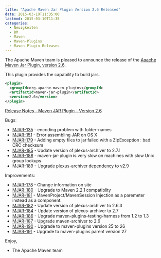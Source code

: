 ```yaml
---
title: "Apache Maven Jar Plugin Version 2.6 Released"
date: 2015-03-10T11:35:00
lastmod: 2015-03-10T11:35
categories:
  - Neuigkeiten
  - BM
  - Maven
  - Maven-Plugins
  - Maven-Plugin-Releases
---
```

The Apache Maven team is pleased to announce the release of the 
[Apache Maven Jar Plugin, version 2.6](http://maven.apache.org/plugins/maven-jar-plugin/).

This plugin provides the capability to build jars.


```xml
<plugin>
  <groupId>org.apache.maven.plugins</groupId>
  <artifactId>maven-jar-plugin</artifactId>
  <version>2.6</version>
</plugin>
```

<!-- more -->

[Release Notes - Maven JAR Plugin - Version 2.6](http://jira.codehaus.org/secure/ReleaseNote.jspa?projectId=11137&version=20457)

Bugs:

 * [MJAR-135](https://issues.apache.org/jira/browse/MJAR-135) - encoding problem with folder-names
 * [MJAR-151](https://issues.apache.org/jira/browse/MJAR-151) - Error assembling JAR on OS X
 * [MJAR-179](https://issues.apache.org/jira/browse/MJAR-179) - Adding empty files to jar failed with a ZipException : bad CRC checksum
 * [MJAR-185](https://issues.apache.org/jira/browse/MJAR-185) - Update version of plexus-archiver to 2.7.1
 * [MJAR-188](https://issues.apache.org/jira/browse/MJAR-188) - maven-jar-plugin is very slow on machines with slow Unix group lookups
 * [MJAR-189](https://issues.apache.org/jira/browse/MJAR-189) - Upgrade plexus-archiver dependency to v2.9

Improvements:

 * [MJAR-178](https://issues.apache.org/jira/browse/MJAR-178) - Change information on site
 * [MJAR-180](https://issues.apache.org/jira/browse/MJAR-180) - Upgrade to Maven 2.2.1 compatiblity
 * [MJAR-181](https://issues.apache.org/jira/browse/MJAR-181) - MavenProject/MavenSession Injection as a paremeter instead as a component.
 * [MJAR-182](https://issues.apache.org/jira/browse/MJAR-182) - Update version of plexus-archiver to 2.6.3
 * [MJAR-184](https://issues.apache.org/jira/browse/MJAR-184) - Update version of plexus-archiver to 2.7
 * [MJAR-186](https://issues.apache.org/jira/browse/MJAR-186) - Upgrade maven-plugins-testing-harness from 1.2 to 1.3
 * [MJAR-187](https://issues.apache.org/jira/browse/MJAR-187) - Upgrade maven-archiver to 2.6
 * [MJAR-190](https://issues.apache.org/jira/browse/MJAR-190) - Upgrade to maven-plugins version 25 to 26
 * [MJAR-191](https://issues.apache.org/jira/browse/MJAR-191) - Upgrade to maven-plugins parent version 27

Enjoy,

- The Apache Maven team
